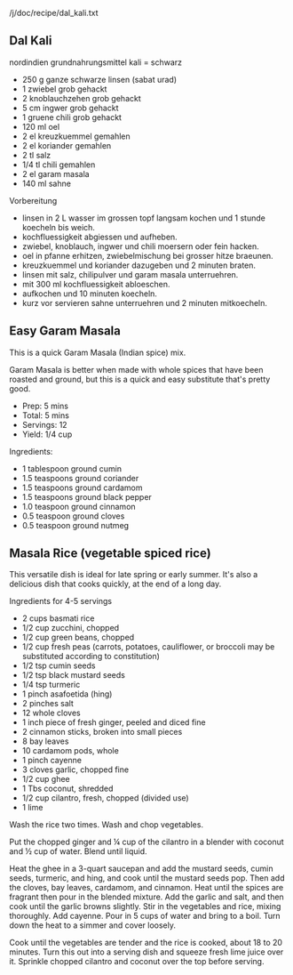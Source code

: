 /j/doc/recipe/dal_kali.txt

## Dal Kali

nordindien grundnahrungsmittel kali = schwarz

- 250 g ganze schwarze linsen (sabat urad)
- 1 zwiebel grob gehackt
- 2 knoblauchzehen grob gehackt
- 5 cm ingwer grob gehackt
- 1 gruene chili grob gehackt
- 120 ml oel
- 2 el kreuzkuemmel gemahlen
- 2 el koriander gemahlen
- 2 tl salz
- 1/4 tl chili gemahlen
- 2 el garam masala
- 140 ml sahne

Vorbereitung

- linsen in 2 L wasser im grossen topf langsam kochen und 1 stunde koecheln bis weich.
- kochfluessigkeit abgiessen und aufheben.
- zwiebel, knoblauch, ingwer und chili moersern oder fein hacken.
- oel in pfanne erhitzen, zwiebelmischung bei grosser hitze braeunen.
- kreuzkuemmel und koriander dazugeben und 2 minuten braten.
- linsen mit salz, chilipulver und garam masala unterruehren.
- mit 300 ml kochfluessigkeit abloeschen.
- aufkochen und 10 minuten koecheln.
- kurz vor servieren sahne unterruehren und 2 minuten mitkoecheln.

## Easy Garam Masala

This is a quick Garam Masala (Indian spice) mix.

Garam Masala is better when made with whole spices that have been roasted and ground, but this is a quick and easy substitute that's pretty good.

- Prep: 5 mins
- Total: 5 mins
- Servings: 12
- Yield: 1/4 cup

Ingredients:

- 1 tablespoon ground cumin
- 1.5 teaspoons ground coriander
- 1.5 teaspoons ground cardamom
- 1.5 teaspoons ground black pepper
- 1.0 teaspoon ground cinnamon
- 0.5 teaspoon ground cloves
- 0.5 teaspoon ground nutmeg

## Masala Rice (vegetable spiced rice)

This versatile dish is ideal for late spring or early summer. It's also a delicious dish that cooks quickly, at the end of a long day.

Ingredients for 4-5 servings

- 2 cups basmati rice
- 1/2 cup zucchini, chopped
- 1/2 cup green beans, chopped
- 1/2 cup fresh peas (carrots, potatoes, cauliflower, or broccoli may be substituted according to constitution)
- 1/2 tsp cumin seeds
- 1/2 tsp black mustard seeds
- 1/4 tsp turmeric
- 1 pinch asafoetida (hing)
- 2 pinches salt
- 12 whole cloves
- 1 inch piece of fresh ginger, peeled and diced fine
- 2 cinnamon sticks, broken into small pieces
- 8 bay leaves
- 10 cardamom pods, whole
- 1 pinch cayenne
- 3 cloves garlic, chopped fine
- 1/2 cup ghee
- 1 Tbs coconut, shredded
- 1/2 cup cilantro, fresh, chopped (divided use)
- 1 lime

Wash the rice two times. Wash and chop vegetables.

Put the chopped ginger and ¼ cup of the cilantro in a blender with coconut and ½ cup of water. Blend until liquid.

Heat the ghee in a 3-quart saucepan and add the mustard seeds, cumin seeds, turmeric, and hing, and cook until the mustard seeds pop. Then add the cloves, bay leaves, cardamom, and cinnamon. Heat until the spices are fragrant then pour in the blended mixture. Add the garlic and salt, and then cook until the garlic browns slightly. Stir in the vegetables and rice, mixing thoroughly. Add cayenne. Pour in 5 cups of water and bring to a boil. Turn down the heat to a simmer and cover loosely.

Cook until the vegetables are tender and the rice is cooked, about 18 to 20 minutes. Turn this out into a serving dish and squeeze fresh lime juice over it. Sprinkle chopped cilantro and coconut over the top before serving.
